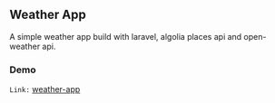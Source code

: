 ## Weather App
A simple weather app build with laravel, algolia places api and open-weather api.

### Demo
`Link:` <a href="https://weather-app-susmoy.herokuapp.com/" target="_blank">weather-app</a>  

